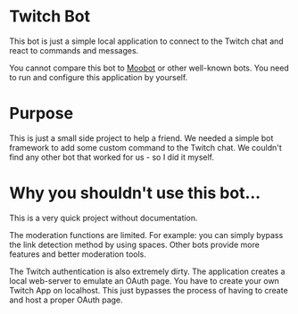 # Twitch Bot
This bot is just a simple local application to connect to the Twitch chat and react to commands and messages.

You cannot compare this bot to [Moobot](https://moo.bot/) or other well-known bots. You need to run and configure this application by yourself.

# Purpose
This is just a small side project to help a friend. We needed a simple bot framework to add some custom command to the Twitch chat. We couldn't find any other bot that worked for us - so I did it myself.

# Why you shouldn't use this bot...
This is a very quick project without documentation. 

The moderation functions are limited. For example: you can simply bypass the link detection method by using spaces. Other bots provide more features and better moderation tools.

The Twitch authentication is also extremely dirty. The application creates a local web-server to emulate an OAuth page. You have to create your own Twitch App on localhost. This just bypasses the process of having to create and host a proper OAuth page.